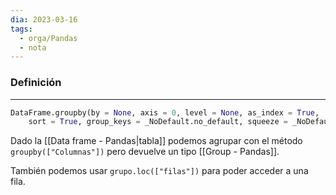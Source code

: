 ```yaml
---
dia: 2023-03-16
tags:
  - orga/Pandas
  - nota
---
```

### Definición
---
``` python
DataFrame.groupby(by = None, axis = 0, level = None, as_index = True, 
	sort = True, group_keys = _NoDefault.no_default, squeeze = _NoDefault.no_default, observed = False, dropna = True)
```
Dado la [[Data frame - Pandas|tabla]] podemos agrupar con el método `groupby(["Columnas"])` pero devuelve un tipo [[Group - Pandas]]. 

También podemos usar `grupo.loc(["filas"])` para poder acceder a una fila.



